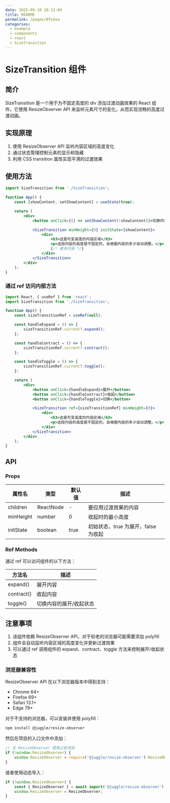 ```yaml
---
date: 2025-09-10 19:12:04
title: README
permalink: /pages/0fe2ea
categories:
  - example
  - components
  - react
  - SizeTransition
---
```

# SizeTransition 组件

## 简介

SizeTransition 是一个用于为不固定高度的 div 添加过渡动画效果的 React 组件。它使用 ResizeObserver API 来监听元素尺寸的变化，从而实现流畅的高度过渡动画。

## 实现原理

1. 使用 ResizeObserver API 监听内容区域的高度变化
2. 通过状态管理控制元素的显示和隐藏
3. 利用 CSS transition 属性实现平滑的过渡效果

## 使用方法

```jsx
import SizeTransition from './SizeTransition';

function App() {
	const [showContent, setShowContent] = useState(true);

	return (
		<div>
			<button onClick={() => setShowContent(!showContent)}>切换内容</button>

			<SizeTransition minHeight={0} initState={showContent}>
				<div>
					<h3>这是可变高度的内容区域</h3>
					<p>这段内容的高度是不固定的，会根据内容的多少自动调整。</p>
					{/* 更多内容 */}
				</div>
			</SizeTransition>
		</div>
	);
}
```

### 通过 ref 访问内部方法

```jsx
import React, { useRef } from 'react';
import SizeTransition from './SizeTransition';

function App() {
	const sizeTransitionRef = useRef(null);

	const handleExpand = () => {
		sizeTransitionRef.current?.expand();
	};

	const handleContract = () => {
		sizeTransitionRef.current?.contract();
	};

	const handleToggle = () => {
		sizeTransitionRef.current?.toggle();
	};

	return (
		<div>
			<button onClick={handleExpand}>展开</button>
			<button onClick={handleContract}>收起</button>
			<button onClick={handleToggle}>切换</button>

			<SizeTransition ref={sizeTransitionRef} minHeight={0}>
				<div>
					<h3>这是可变高度的内容区域</h3>
					<p>这段内容的高度是不固定的，会根据内容的多少自动调整。</p>
				</div>
			</SizeTransition>
		</div>
	);
}
```

## API

### Props

| 属性名    | 类型      | 默认值 | 描述                                |
| --------- | --------- | ------ | ----------------------------------- |
| children  | ReactNode | -      | 要应用过渡效果的内容                |
| minHeight | number    | 0      | 收起时的最小高度                    |
| initState | boolean   | true   | 初始状态，true 为展开，false 为收起 |

### Ref Methods

通过 ref 可以访问组件的以下方法：

| 方法名     | 描述                    |
| ---------- | ----------------------- |
| expand()   | 展开内容                |
| contract() | 收起内容                |
| toggle()   | 切换内容的展开/收起状态 |

## 注意事项

1. 该组件依赖 ResizeObserver API，对于较老的浏览器可能需要添加 polyfill
2. 组件会自动监听内容区域的高度变化并更新过渡效果
3. 可以通过 ref 调用组件的 expand、contract、toggle 方法来控制展开/收起状态

### 浏览器兼容性

ResizeObserver API 在以下浏览器版本中得到支持：

- Chrome 64+
- Firefox 69+
- Safari 13.1+
- Edge 79+

对于不支持的浏览器，可以安装并使用 polyfill：

```bash
npm install @juggle/resize-observer
```

然后在项目的入口文件中添加：

```javascript
// 在 ResizeObserver 使用之前添加
if (!window.ResizeObserver) {
	window.ResizeObserver = require('@juggle/resize-observer').ResizeObserver;
}
```

或者使用动态导入：

```javascript
if (!window.ResizeObserver) {
	const { ResizeObserver } = await import('@juggle/resize-observer');
	window.ResizeObserver = ResizeObserver;
}
```
